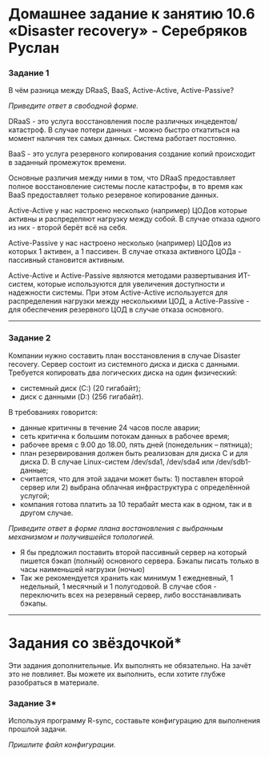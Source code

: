 # Домашнее задание к занятию 10.6 «Disaster recovery» - Серебряков Руслан


### Задание 1

В чём разница между DRaaS, BaaS, Active-Active, Active-Passive?

*Приведите ответ в свободной форме.*

DRaaS - это услуга восстановления после различных инцедентов/катастроф. В случае потери данных - можно быстро откатиться на момент наличия тех самых данных. Система работает постоянно.


BaaS - это услуга резервного копирования создание копий происходит в заданный промежуток времени.


Основные различия между ними в том, что DRaaS предоставляет полное восстановление системы после катастрофы, в то время как BaaS предоставляет только резервное копирование данных.


Active-Active у нас настроено несколько (например) ЦОДов которые активны и распределяют нагрузку между собой. В случае отказа одного из них - второй берёт всё на себя.


Active-Passive у нас настроено несколько (например) ЦОДов из которых 1 активен, а 1 пассивен. В случае отказа активного ЦОДа - пассивный становится активным.

Active-Active и Active-Passive являются методами развертывания ИТ-систем, которые используются для увеличения доступности и надежности системы. При этом Active-Active используется для распределения нагрузки между несколькими ЦОД, а Active-Passive - для обеспечения резервного ЦОД в случае отказа основного.

---

### Задание 2

Компании нужно составить план восстановления в случае Disaster recovery. Сервер состоит из системного диска и диска с данными. 
Требуется копировать два логических диска на один физический: 
- системный диск (C:) (20 гигабайт);
- диск с данными (D:) (256 гигабайт). 

В требованиях говорится: 
- данные критичны в течение 24 часов после аварии;
- сеть критична к большим потокам данных в рабочее время;
- рабочее время с 9.00 до 18.00, пять дней (понедельник – пятница);
- план резервирования должен быть реализован для диска C и для диска D. В случае Linux-систем /dev/sda1, /dev/sda4 или /dev/sdb1-данные;
- считается, что для этой задачи может быть: 1) поставлен второй сервер или 2) выбрана облачная инфраструктура с определённой услугой;
- компания готова платить за 10 терабайт места как в одном, так и в другом случае.
 
*Приведите ответ в форме плана востановления с выбранным механизмом и получившейся топологией.*

- Я бы предложил поставить второй пассивный сервер на который пишется бэкап (полный) основного сервера. Бэкапы писать только в часы наименьшей нагрузки (ночью)
- Так же рекомендуется хранить как минимум 1 ежедневный, 1 недельный, 1 месячный и 1 полугодовой.
В случае сбоя - переключить всех на резервный сервер, либо восстанавливать бэкапы.


---

# Задания со звёздочкой*

Эти задания дополнительные. Их выполнять не обязательно. На зачёт это не повлияет. Вы можете их выполнить, если хотите глубже разобраться в материале.
 

### Задание 3*

Используя программу R-sync, составьте конфигурацию для выполнения прошлой задачи.

*Пришлите файл конфигурации.*




